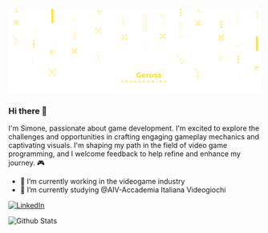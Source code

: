 
![gitHub_banner](https://github.com/simogerr/AIV/blob/main/resources/github_banner_transparency.png)
### Hi there 👋
I'm Simone, passionate about game development. I'm excited to explore the challenges and opportunities in crafting engaging gameplay mechanics and captivating visuals. I'm shaping my path in the field of video game programming, and I welcome feedback to help refine and enhance my journey. 🎮

- 🔭 I’m currently working in the videogame industry
- 🌱 I’m currently studying @AIV-Accademia Italiana Videogiochi

[![LinkedIn](https://img.shields.io/badge/linkedin-%230077B5.svg?style=for-the-badge&logo=linkedin&logoColor=white)](https://www.linkedin.com/in/simone-gerosa-7a306b98/)

![Github Stats](https://github-readme-stats.vercel.app/api?username=Adeel91&count_private=true&show_icons=true&include_all_commits=true&theme=prussian&layout=compact)

<!--
**simogerr/simogerr** is a ✨ _special_ ✨ repository because its `README.md` (this file) appears on your GitHub profile.

Here are some ideas to get you started:

- 🔭 I’m currently working on ...
- 🌱 I’m currently learning ...
- 👯 I’m looking to collaborate on ...
- 🤔 I’m looking for help with ...
- 💬 Ask me about ...
- 📫 How to reach me: ...
- 😄 Pronouns: ...
- ⚡ Fun fact: ...
-->
